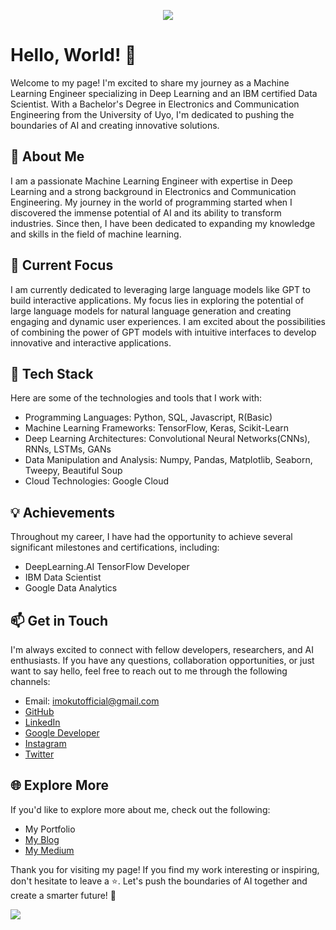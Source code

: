 <p align="center">
  <img src="https://capsule-render.vercel.app/api?type=waving&color=gradient&text=Hello!&height=100&section=header"/>
</p>

# Hello, World! 👋

<!--- Imokutmfon Udoh --->

Welcome to my page! I'm excited to share my journey as a Machine Learning Engineer specializing in Deep Learning and an IBM certified Data Scientist. With a Bachelor's Degree in Electronics and Communication Engineering from the University of Uyo, I'm dedicated to pushing the boundaries of AI and creating innovative solutions.

## 👤 About Me

I am a passionate Machine Learning Engineer with expertise in Deep Learning and a strong background in Electronics and Communication Engineering. My journey in the world of programming started when I discovered the immense potential of AI and its ability to transform industries. Since then, I have been dedicated to expanding my knowledge and skills in the field of machine learning.

## 🔭 Current Focus

<!--- Deep Learning --->

I am currently dedicated to leveraging large language models like GPT to build interactive applications. My focus lies in exploring the potential of large language models for natural language generation and creating engaging and dynamic user experiences. I am excited about the possibilities of combining the power of GPT models with intuitive interfaces to develop innovative and interactive applications.

<!--- I am currently interning at the Ibom Airport Development Company, where I am applying my expertise in deep learning to develop intelligent solutions for airport operations. My focus lies in leveraging TensorFlow and other cutting-edge technologies to optimize processes, enhance security measures, and improve overall efficiency in the aviation industry. --->

## 🌱 Tech Stack

Here are some of the technologies and tools that I work with:

- Programming Languages: Python, SQL, Javascript, R(Basic)
- Machine Learning Frameworks: TensorFlow, Keras, Scikit-Learn
- Deep Learning Architectures: Convolutional Neural Networks(CNNs), RNNs, LSTMs, GANs
- Data Manipulation and Analysis: Numpy, Pandas, Matplotlib, Seaborn, Tweepy, Beautiful Soup
- Cloud Technologies: Google Cloud

## 💡 Achievements

Throughout my career, I have had the opportunity to achieve several significant milestones and certifications, including:

- DeepLearning.AI TensorFlow Developer
- IBM Data Scientist
- Google Data Analytics

## 📫 Get in Touch

I'm always excited to connect with fellow developers, researchers, and AI enthusiasts. If you have any questions, collaboration opportunities, or just want to say hello, feel free to reach out to me through the following channels:

- Email: imokutofficial@gmail.com
- [GitHub](https://www.github.com/Imokut)
- [LinkedIn](https://www.linkedin.com/in/imokutmfon-abasi-udoh/)
- [Google Developer](https://g.dev/Imokut)
- [Instagram](https://www.instagram.com/imokut/)
- [Twitter](https://twitter.com/ImokutUdoh)

## 🌐 Explore More

<!--- Insert Additional Sections or Links Here --->

If you'd like to explore more about me, check out the following:

- My Portfolio
- [My Blog](https://imokut.blogspot.com/)
- [My Medium](https://medium.com/@imokutofficial)

Thank you for visiting my page! If you find my work interesting or inspiring, don't hesitate to leave a ⭐️. Let's push the boundaries of AI together and create a smarter future! 🚀
  
<p align="left">
  <img src="https://capsule-render.vercel.app/api?type=waving&color=gradient&height=100&section=footer"/>
</p>
